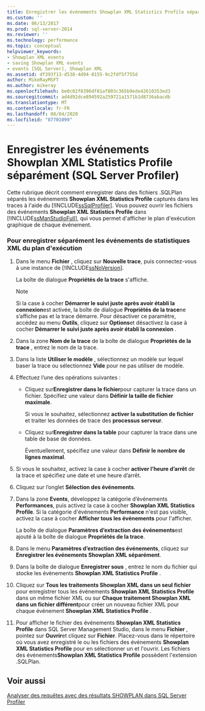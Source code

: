 ```yaml
---
title: Enregistrer les événements Showplan XML Statistics Profile séparément (SQL Server Profiler) | Microsoft Docs
ms.custom: ''
ms.date: 06/13/2017
ms.prod: sql-server-2014
ms.reviewer: ''
ms.technology: performance
ms.topic: conceptual
helpviewer_keywords:
- Showplan XML events
- saving Showplan XML events
- events [SQL Server], Showplan XML
ms.assetid: df393f13-d538-4d94-8155-9c2fdf5f755d
author: MikeRayMSFT
ms.author: mikeray
ms.openlocfilehash: be0c02f8396df81af803c365b9ede42610353ed3
ms.sourcegitcommit: ad4d92dce894592a259721a1571b1d8736abacdb
ms.translationtype: MT
ms.contentlocale: fr-FR
ms.lasthandoff: 08/04/2020
ms.locfileid: "87701099"
---
```

# <a name="save-showplan-xml-statistics-profile-events-separately-sql-server-profiler"></a>Enregistrer les événements Showplan XML Statistics Profile séparément (SQL Server Profiler)
  Cette rubrique décrit comment enregistrer dans des fichiers .SQLPlan séparés les événements **Showplan XML Statistics Profile** capturés dans les traces à l'aide du [!INCLUDE[ssSqlProfiler](../../includes/sssqlprofiler-md.md)]. Vous pouvez ouvrir les fichiers des événements **Showplan XML Statistics Profile** dans [!INCLUDE[ssManStudioFull](../../includes/ssmanstudiofull-md.md)], qui vous permet d'afficher le plan d'exécution graphique de chaque événement.  
  
### <a name="to-save-showplan-xml-statistics-events-separately"></a>Pour enregistrer séparément les événements de statistiques XML du plan d'exécution  
  
1.  Dans le menu **Fichier** , cliquez sur **Nouvelle trace**, puis connectez-vous à une instance de [!INCLUDE[ssNoVersion](../../includes/ssnoversion-md.md)].  
  
     La boîte de dialogue **Propriétés de la trace** s'affiche.  
  
    > [!NOTE]  
    >  Si la case à cocher **Démarrer le suivi juste après avoir établi la connexion**est activée, la boîte de dialogue **Propriétés de la trace**ne s’affiche pas et la trace démarre. Pour désactiver ce paramètre, accédez au menu **Outils**, cliquez sur **Options**et désactivez la case à cocher **Démarrer le suivi juste après avoir établi la connexion** .  
  
2.  Dans la zone **Nom de la trace** de la boîte de dialogue **Propriétés de la trace** , entrez le nom de la trace.  
  
3.  Dans la liste **Utiliser le modèle** , sélectionnez un modèle sur lequel baser la trace ou sélectionnez **Vide** pour ne pas utiliser de modèle.  
  
4.  Effectuez l’une des opérations suivantes :  
  
    -   Cliquez sur**Enregistrer dans le fichier**pour capturer la trace dans un fichier. Spécifiez une valeur dans **Définir la taille de fichier maximale**.  
  
         Si vous le souhaitez, sélectionnez **activer la substitution de fichier** et traiter les données de trace des **processus serveur**.  
  
    -   Cliquez sur**Enregistrer dans la table** pour capturer la trace dans une table de base de données.  
  
         Éventuellement, spécifiez une valeur dans **Définir le nombre de lignes maximal**.  
  
5.  Si vous le souhaitez, activez la case à cocher **activer l’heure d’arrêt** de la trace et spécifiez une date et une heure d’arrêt.  
  
6.  Cliquez sur l’onglet **Sélection des événements**.  
  
7.  Dans la zone **Events**, développez la catégorie d’événements **Performances**, puis activez la case à cocher **Showplan XML Statistics Profile**. Si la catégorie d'événements **Performance** n'est pas visible, activez la case à cocher **Afficher tous les événements** pour l'afficher.  
  
     La boîte de dialogue **Paramètres d’extraction des événements**est ajouté à la boîte de dialogue **Propriétés de la trace**.  
  
8.  Dans le menu **Paramètres d’extraction des événements**, cliquez sur **Enregistrer les événements Showplan XML séparément**.  
  
9. Dans la boîte de dialogue **Enregistrer sous** , entrez le nom du fichier qui stocke les événements **Showplan XML Statistics Profile** .  
  
10. Cliquez sur **Tous les traitements Showplan XML dans un seul fichier** pour enregistrer tous les événements **Showplan XML Statistics Profile** dans un même fichier XML ou sur **Chaque traitement Showplan XML dans un fichier différent**pour créer un nouveau fichier XML pour chaque événement **Showplan XML Statistics Profile** .  
  
11. Pour afficher le fichier des événements **Showplan XML Statistics Profile** dans SQL Server Management Studio, dans le menu **Fichier** , pointez sur **Ouvrir**et cliquez sur **Fichier**. Placez-vous dans le répertoire où vous avez enregistré le ou les fichiers des événements **Showplan XML Statistics Profile** pour en sélectionner un et l'ouvrir. Les fichiers des événements**Showplan XML Statistics Profile** possèdent l'extension .SQLPlan.  
  
## <a name="see-also"></a>Voir aussi  
 [Analyser des requêtes avec des résultats SHOWPLAN dans SQL Server Profiler](../../tools/sql-server-profiler/analyze-queries-with-showplan-results-in-sql-server-profiler.md)  
  
  
